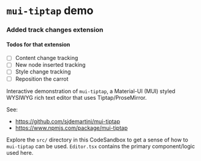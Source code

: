 # `mui-tiptap` demo

### Added track changes extension

#### Todos for that extension

- [ ] Content change tracking
- [ ] New node inserted tracking
- [ ] Style change tracking
- [ ] Reposition the carrot

Interactive demonstration of `mui-tiptap`, a Material-UI (MUI) styled WYSIWYG rich text editor that uses Tiptap/ProseMirror.

See:
- https://github.com/sjdemartini/mui-tiptap
- https://www.npmjs.com/package/mui-tiptap

Explore the `src/` directory in this CodeSandbox to get a sense of how to `mui-tiptap` can be used. `Editor.tsx` contains the primary component/logic used here.
